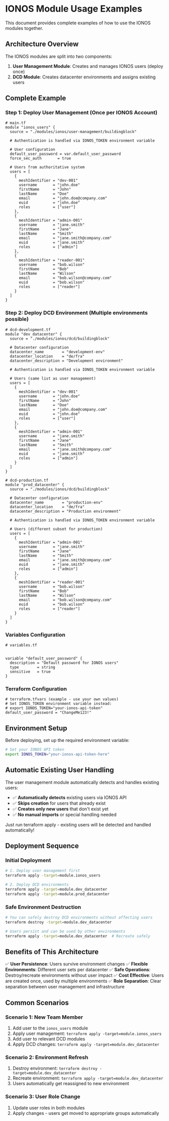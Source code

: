 # IONOS Module Usage Examples

This document provides complete examples of how to use the IONOS modules together.

## Architecture Overview

The IONOS modules are split into two components:

1. **User Management Module**: Creates and manages IONOS users (deploy once)
2. **DCD Module**: Creates datacenter environments and assigns existing users

## Complete Example

### Step 1: Deploy User Management (Once per IONOS Account)

```hcl
# main.tf
module "ionos_users" {
  source = "./modules/ionos/user-management/buildingblock"

  # Authentication is handled via IONOS_TOKEN environment variable

  # User configuration
  default_user_password = var.default_user_password
  force_sec_auth       = true

  # Users from authoritative system
  users = [
    {
      meshIdentifier = "dev-001"
      username       = "john.doe"
      firstName      = "John"
      lastName       = "Doe"
      email          = "john.doe@company.com"
      euid           = "john.doe"
      roles          = ["user"]
    },
    {
      meshIdentifier = "admin-001"
      username       = "jane.smith"
      firstName      = "Jane"
      lastName       = "Smith"
      email          = "jane.smith@company.com"
      euid           = "jane.smith"
      roles          = ["admin"]
    },
    {
      meshIdentifier = "reader-001"
      username       = "bob.wilson"
      firstName      = "Bob"
      lastName       = "Wilson"
      email          = "bob.wilson@company.com"
      euid           = "bob.wilson"
      roles          = ["reader"]
    }
  ]
}
```

### Step 2: Deploy DCD Environment (Multiple environments possible)

```hcl
# dcd-development.tf
module "dev_datacenter" {
  source = "./modules/ionos/dcd/buildingblock"

  # Datacenter configuration
  datacenter_name        = "development-env"
  datacenter_location    = "de/fra"
  datacenter_description = "Development environment"

  # Authentication is handled via IONOS_TOKEN environment variable

  # Users (same list as user management)
  users = [
    {
      meshIdentifier = "dev-001"
      username       = "john.doe"
      firstName      = "John"
      lastName       = "Doe"
      email          = "john.doe@company.com"
      euid           = "john.doe"
      roles          = ["user"]
    },
    {
      meshIdentifier = "admin-001"
      username       = "jane.smith"
      firstName      = "Jane"
      lastName       = "Smith"
      email          = "jane.smith@company.com"
      euid           = "jane.smith"
      roles          = ["admin"]
    }
  ]
}

# dcd-production.tf
module "prod_datacenter" {
  source = "./modules/ionos/dcd/buildingblock"

  # Datacenter configuration
  datacenter_name        = "production-env"
  datacenter_location    = "de/fra"
  datacenter_description = "Production environment"

  # Authentication is handled via IONOS_TOKEN environment variable

  # Users (different subset for production)
  users = [
    {
      meshIdentifier = "admin-001"
      username       = "jane.smith"
      firstName      = "Jane"
      lastName       = "Smith"
      email          = "jane.smith@company.com"
      euid           = "jane.smith"
      roles          = ["admin"]
    },
    {
      meshIdentifier = "reader-001"
      username       = "bob.wilson"
      firstName      = "Bob"
      lastName       = "Wilson"
      email          = "bob.wilson@company.com"
      euid           = "bob.wilson"
      roles          = ["reader"]
    }
  ]
}
```

### Variables Configuration

```hcl
# variables.tf


variable "default_user_password" {
  description = "Default password for IONOS users"
  type        = string
  sensitive   = true
}
```

### Terraform Configuration

```hcl
# terraform.tfvars (example - use your own values)
# Set IONOS_TOKEN environment variable instead:
# export IONOS_TOKEN="your-ionos-api-token"
default_user_password = "ChangeMe123!"
```

## Environment Setup

Before deploying, set up the required environment variable:

```bash
# Set your IONOS API token
export IONOS_TOKEN="your-ionos-api-token-here"
```

## Automatic Existing User Handling

The user management module automatically detects and handles existing users:

- ✅ **Automatically detects** existing users via IONOS API
- ✅ **Skips creation** for users that already exist
- ✅ **Creates only new users** that don't exist yet
- ✅ **No manual imports** or special handling needed

Just run terraform apply - existing users will be detected and handled automatically!

## Deployment Sequence

### Initial Deployment
```bash
# 1. Deploy user management first
terraform apply -target=module.ionos_users

# 2. Deploy DCD environments
terraform apply -target=module.dev_datacenter
terraform apply -target=module.prod_datacenter
```

### Safe Environment Destruction
```bash
# You can safely destroy DCD environments without affecting users
terraform destroy -target=module.dev_datacenter

# Users persist and can be used by other environments
terraform apply -target=module.dev_datacenter  # Recreate safely
```

## Benefits of This Architecture

✅ **User Persistence**: Users survive environment changes
✅ **Flexible Environments**: Different user sets per datacenter
✅ **Safe Operations**: Destroy/recreate environments without user impact
✅ **Cost Effective**: Users are created once, used by multiple environments
✅ **Role Separation**: Clear separation between user management and infrastructure

## Common Scenarios

### Scenario 1: New Team Member
1. Add user to the `ionos_users` module
2. Apply user management: `terraform apply -target=module.ionos_users`
3. Add user to relevant DCD modules
4. Apply DCD changes: `terraform apply -target=module.dev_datacenter`

### Scenario 2: Environment Refresh
1. Destroy environment: `terraform destroy -target=module.dev_datacenter`
2. Recreate environment: `terraform apply -target=module.dev_datacenter`
3. Users automatically get reassigned to new environment

### Scenario 3: User Role Change
1. Update user roles in both modules
2. Apply changes - users get moved to appropriate groups automatically